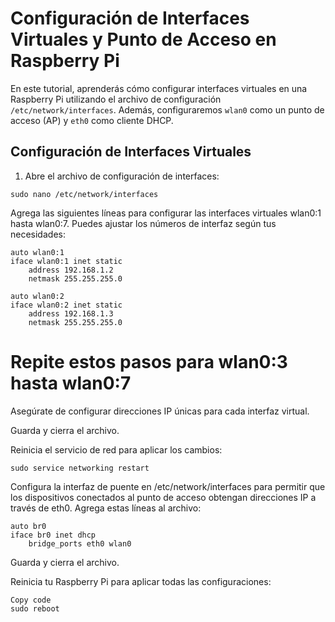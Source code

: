 # Configuración de Interfaces Virtuales y Punto de Acceso en Raspberry Pi

En este tutorial, aprenderás cómo configurar interfaces virtuales en una Raspberry Pi utilizando el archivo de configuración `/etc/network/interfaces`. Además, configuraremos `wlan0` como un punto de acceso (AP) y `eth0` como cliente DHCP.

## Configuración de Interfaces Virtuales

1. Abre el archivo de configuración de interfaces:
```shell
sudo nano /etc/network/interfaces
```
Agrega las siguientes líneas para configurar las interfaces virtuales wlan0:1 hasta wlan0:7. Puedes ajustar los números de interfaz según tus necesidades:

```shell
auto wlan0:1
iface wlan0:1 inet static
    address 192.168.1.2
    netmask 255.255.255.0

auto wlan0:2
iface wlan0:2 inet static
    address 192.168.1.3
    netmask 255.255.255.0
```
# Repite estos pasos para wlan0:3 hasta wlan0:7
Asegúrate de configurar direcciones IP únicas para cada interfaz virtual.

Guarda y cierra el archivo.

Reinicia el servicio de red para aplicar los cambios:
```shell
sudo service networking restart
```

Configura la interfaz de puente en /etc/network/interfaces para permitir que los dispositivos conectados al punto de acceso obtengan direcciones IP a través de eth0. Agrega estas líneas al archivo:

```shell
auto br0
iface br0 inet dhcp
    bridge_ports eth0 wlan0
```
Guarda y cierra el archivo.

Reinicia tu Raspberry Pi para aplicar todas las configuraciones:

```shell
Copy code
sudo reboot
```
